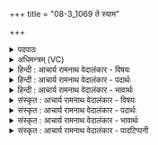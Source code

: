 +++
title = "08-3_1069 ते स्याम"

+++
<details><summary>पदपाठः</summary>

ते꣢। स्या꣣म। देव। वरुण। ते꣢। मि꣣त्र। मि। त्र। सूरि꣡भिः꣢। स꣣ह꣢। इ꣡ष꣢꣯म्। स्वऽ३रि꣡ति꣢। च꣣। धीमहि। १०६९।
</details>

<details><summary>अधिमन्त्रम् (VC)</summary>

- आदित्याः
- वसिष्ठो मैत्रावरुणिः
- गायत्री
- षड्जः
</details>

<details><summary>हिन्दी : आचार्य रामनाथ वेदालंकार - विषयः</summary>

आगे वरुण और मित्र से प्रार्थना करते हैं।
</details>

<details><summary>हिन्दी : आचार्य रामनाथ वेदालंकार - पदार्थः</summary>

पदार्थान्वय -  हे (देव) प्रकाशक,ज्ञानी (वरुण) वरणीय जीवात्मन् ! हम (ते) तेरे (स्याम) होवें। हे (मित्र) मित्र परमात्मन् ! (सूरिभिः सह) विद्वानों सहित,हम (ते) तेरे (स्याम) होवें। (इषम्) अभीष्ट ऐश्वर्य को (स्वः च) और आनन्द को (धीमहि) धारण करें ॥३॥
</details>

<details><summary>हिन्दी : आचार्य रामनाथ वेदालंकार - भावार्थः</summary>

भावार्थ -  परमात्मा और जीवात्मा की मित्रता प्राप्त करके सब मनुष्य ज्ञानवान्,प्रकाशवान्,आनन्दवान् और ऐश्वर्यवान् हों तथा मुक्ति को प्राप्त करें ॥३॥
</details>

<details><summary>संस्कृत : आचार्य रामनाथ वेदालंकार - विषयः</summary>

अथ वरुणं मित्रं च प्रार्थयते।
</details>

<details><summary>संस्कृत : आचार्य रामनाथ वेदालंकार - पदार्थः</summary>

पदार्थान्वय -  हे (देव) प्रकाशक,ज्ञानवन् (वरुण) वरणीय जीवात्मन् ! वयम् (ते) तव (स्याम) भवेम,हे (मित्र) सखे परमात्मन् ! (सूरिभिः सह) विद्वद्भिः साकम्,वयम् (ते) तव (स्याम) भवेम। (इषम्) अभीष्टम् ऐश्वर्यम् (स्वः च) आनन्दं च (धीमहि) दधीमहि।[डुधाञ् धातोर्लिङि ‘छन्दस्युभयथा’ इत्यार्धधातुकत्वात् शबभावः ईत्वं च]॥३॥
</details>

<details><summary>संस्कृत : आचार्य रामनाथ वेदालंकार - भावार्थः</summary>

भावार्थ -  परमात्मजीवात्मनोः सख्यं प्राप्य सर्वे मनुष्या ज्ञानवन्तः प्रकाशवन्तः सानन्दा ऐश्वर्यवन्तः प्राप्तमोक्षाश्च भवेयुः ॥३॥
</details>

<details><summary>संस्कृत : आचार्य रामनाथ वेदालंकार - पादटिप्पनी</summary>

टिप्पनी -   १. ऋ० ७।६६।९।
</details>